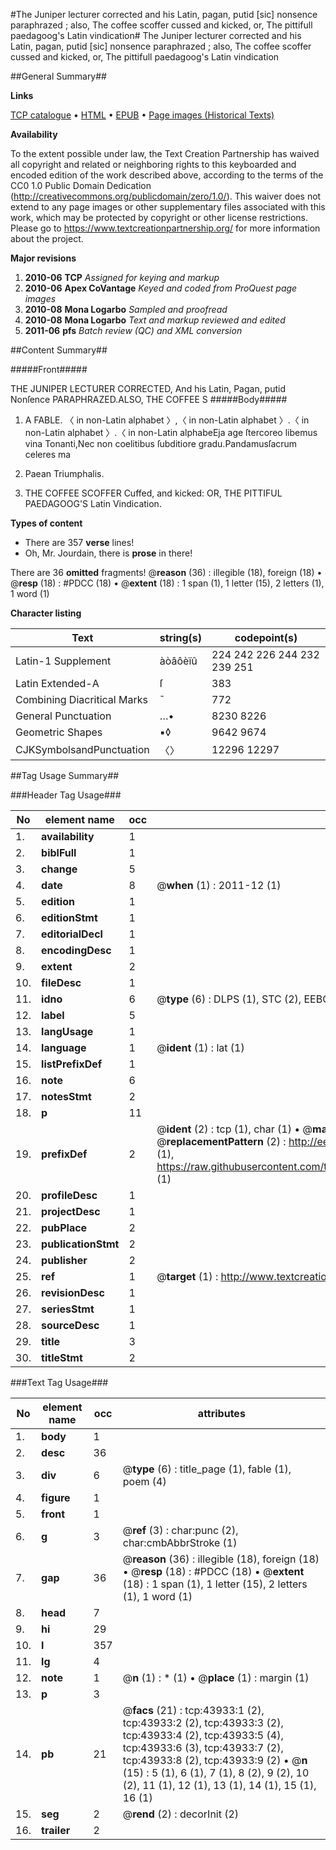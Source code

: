 #The Juniper lecturer corrected and his Latin, pagan, putid [sic] nonsence paraphrazed ; also, The coffee scoffer cussed and kicked, or, The pittifull paedagoog's Latin vindication#
The Juniper lecturer corrected and his Latin, pagan, putid [sic] nonsence paraphrazed ; also, The coffee scoffer cussed and kicked, or, The pittifull paedagoog's Latin vindication

##General Summary##

**Links**

[TCP catalogue](http://www.ota.ox.ac.uk/tcp/)  • 
[HTML](http://tei.it.ox.ac.uk/tcp/Texts-HTML/free/A46/A46356.html)  • 
[EPUB](http://tei.it.ox.ac.uk/tcp/Texts-EPUB/free/A46/A46356.epub) • 
[Page images (Historical Texts)](https://historicaltexts.jisc.ac.uk/eebo-09657755e)

**Availability**

To the extent possible under law, the Text Creation Partnership has waived all copyright and related or neighboring rights to this keyboarded and encoded edition of the work described above, according to the terms of the CC0 1.0 Public Domain Dedication (http://creativecommons.org/publicdomain/zero/1.0/). This waiver does not extend to any page images or other supplementary files associated with this work, which may be protected by copyright or other license restrictions. Please go to https://www.textcreationpartnership.org/ for more information about the project.

**Major revisions**

1. __2010-06__ __TCP__ *Assigned for keying and markup*
1. __2010-06__ __Apex CoVantage__ *Keyed and coded from ProQuest page images*
1. __2010-08__ __Mona Logarbo__ *Sampled and proofread*
1. __2010-08__ __Mona Logarbo__ *Text and markup reviewed and edited*
1. __2011-06__ __pfs__ *Batch review (QC) and XML conversion*

##Content Summary##

#####Front#####

THE JUNIPER LECTURER CORRECTED, And his Latin, Pagan, putid Nonſence PARAPHRAZED.ALSO, THE COFFEE S
#####Body#####

1. A FABLE.
〈 in non-Latin alphabet 〉,〈 in non-Latin alphabet 〉.〈 in non-Latin alphabet 〉.〈 in non-Latin alphabeEja age ſtercoreo libemus vina Tonanti,Nec non coelitibus ſubditiore gradu.Pandamusſacrum celeres ma
1. Paean Triumphalis.

1. THE COFFEE SCOFFER Cuffed, and kicked: OR, THE PITTIFUL PAEDAGOOG'S Latin Vindication.

**Types of content**

  * There are 357 **verse** lines!
  * Oh, Mr. Jourdain, there is **prose** in there!

There are 36 **omitted** fragments! 
 @__reason__ (36) : illegible (18), foreign (18)  •  @__resp__ (18) : #PDCC (18)  •  @__extent__ (18) : 1 span (1), 1 letter (15), 2 letters (1), 1 word (1)

**Character listing**


|Text|string(s)|codepoint(s)|
|---|---|---|
|Latin-1 Supplement|àòâôèïû|224 242 226 244 232 239 251|
|Latin Extended-A|ſ|383|
|Combining             Diacritical Marks|̄|772|
|General Punctuation|…•|8230 8226|
|Geometric Shapes|▪◊|9642 9674|
|CJKSymbolsandPunctuation|〈〉|12296 12297|

##Tag Usage Summary##

###Header Tag Usage###

|No|element name|occ|attributes|
|---|---|---|---|
|1.|__availability__|1||
|2.|__biblFull__|1||
|3.|__change__|5||
|4.|__date__|8| @__when__ (1) : 2011-12 (1)|
|5.|__edition__|1||
|6.|__editionStmt__|1||
|7.|__editorialDecl__|1||
|8.|__encodingDesc__|1||
|9.|__extent__|2||
|10.|__fileDesc__|1||
|11.|__idno__|6| @__type__ (6) : DLPS (1), STC (2), EEBO-CITATION (1), OCLC (1), VID (1)|
|12.|__label__|5||
|13.|__langUsage__|1||
|14.|__language__|1| @__ident__ (1) : lat (1)|
|15.|__listPrefixDef__|1||
|16.|__note__|6||
|17.|__notesStmt__|2||
|18.|__p__|11||
|19.|__prefixDef__|2| @__ident__ (2) : tcp (1), char (1)  •  @__matchPattern__ (2) : ([0-9\-]+):([0-9IVX]+) (1), (.+) (1)  •  @__replacementPattern__ (2) : http://eebo.chadwyck.com/downloadtiff?vid=$1&page=$2 (1), https://raw.githubusercontent.com/textcreationpartnership/Texts/master/tcpchars.xml#$1 (1)|
|20.|__profileDesc__|1||
|21.|__projectDesc__|1||
|22.|__pubPlace__|2||
|23.|__publicationStmt__|2||
|24.|__publisher__|2||
|25.|__ref__|1| @__target__ (1) : http://www.textcreationpartnership.org/docs/. (1)|
|26.|__revisionDesc__|1||
|27.|__seriesStmt__|1||
|28.|__sourceDesc__|1||
|29.|__title__|3||
|30.|__titleStmt__|2||


###Text Tag Usage###

|No|element name|occ|attributes|
|---|---|---|---|
|1.|__body__|1||
|2.|__desc__|36||
|3.|__div__|6| @__type__ (6) : title_page (1), fable (1), poem (4)|
|4.|__figure__|1||
|5.|__front__|1||
|6.|__g__|3| @__ref__ (3) : char:punc (2), char:cmbAbbrStroke (1)|
|7.|__gap__|36| @__reason__ (36) : illegible (18), foreign (18)  •  @__resp__ (18) : #PDCC (18)  •  @__extent__ (18) : 1 span (1), 1 letter (15), 2 letters (1), 1 word (1)|
|8.|__head__|7||
|9.|__hi__|29||
|10.|__l__|357||
|11.|__lg__|4||
|12.|__note__|1| @__n__ (1) : * (1)  •  @__place__ (1) : margin (1)|
|13.|__p__|3||
|14.|__pb__|21| @__facs__ (21) : tcp:43933:1 (2), tcp:43933:2 (2), tcp:43933:3 (2), tcp:43933:4 (2), tcp:43933:5 (4), tcp:43933:6 (3), tcp:43933:7 (2), tcp:43933:8 (2), tcp:43933:9 (2)  •  @__n__ (15) : 5 (1), 6 (1), 7 (1), 8 (2), 9 (2), 10 (2), 11 (1), 12 (1), 13 (1), 14 (1), 15 (1), 16 (1)|
|15.|__seg__|2| @__rend__ (2) : decorInit (2)|
|16.|__trailer__|2||
